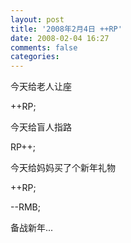 ```yaml
---
layout: post
title: '2008年2月4日 ++RP'
date: 2008-02-04 16:27
comments: false
categories: 
---
```

    

今天给老人让座

++RP;

  

今天给盲人指路

RP++;

  

今天给妈妈买了个新年礼物

++RP;

--RMB;

  

备战新年...
